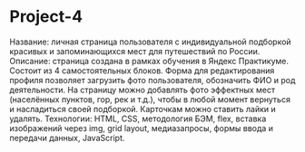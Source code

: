 # Project-4
Название: личная страница пользователя с индивидуальной подборкой красивых и запоминающихся мест для путешествий по России.
Описание: страница создана в рамках обучения в Яндекс Практикуме. Состоит из 4 самостоятельных блоков. Форма для редактирования профиля позволяет загрузить фото пользователя, обозначить ФИО и род деятельности. На страницу можно добавлять фото эффектных мест (населённых пунктов, гор, рек и т.д.), чтобы в любой момент вернуться и насладиться своей подборкой. Карточкам можно ставить лайки и удалять.
Технологии: HTML, CSS, методология БЭМ, flex, вставка изображений через img, grid layout, медиазапросы, формы ввода и передачи данных, JavaScript.
